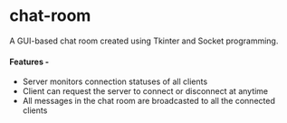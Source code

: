 # chat-room

A GUI-based chat room created using Tkinter and Socket programming.

#### Features - 
* Server monitors connection statuses of all clients
* Client can request the server to connect or disconnect at anytime
* All messages in the chat room are broadcasted to all the connected clients
